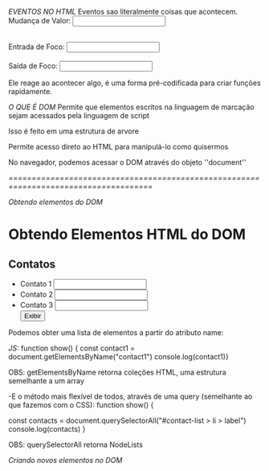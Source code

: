 *EVENTOS NO HTML*
Eventos sao literalmente coisas que acontecem. 
   <label for="onChange">Mudança de Valor:</label>
    <input type="text" id="onChange" onchange="console.log('value changed')">
  </div>
  <br>
  <div>
    <label for="onFocus">Entrada de Foco:</label>
    <input type="text" id="onFocus" onfocus="console.log('gained focus')">
  </div>
  <br>
  <div>
    <label for="onBlur">Saída de Foco:</label>
    <input type="text" id="onBlur" onblur="console.log('lost focus')">

Ele reage ao acontecer algo, é uma forma pré-codificada para criar funções rapidamente.

*O QUE É DOM*
Permite que elementos escritos na linguagem de marcação sejam acessados pela linguagem de script

Isso é feito em uma estrutura de arvore

Permite acesso direto ao HTML para manipulá-lo como quisermos

No navegador, podemos acessar o DOM através do objeto ''document''

*=====================================================================================*


*Obtendo elementos do DOM*

<body>
  <h1>Obtendo Elementos HTML do DOM</h1>

  <h2>Contatos</h2>
  
  <ul id="contact-list">
    <li>
      <label for="contact1">Contato 1</label>
      <input type="text" id="contact1" name="contact1" class="contact-input">
    </li>
    <li>
      <label for="contact2">Contato 2</label>
      <input type="text" id="contact2" name="contact2" class="contact-input">
    </li>
    <li>
      <label for="contact3">Contato 3</label>
      <input type="text" id="contact3" name="contact3" class="contact-input">
    </li>
    <button onclick="show()">
      Exibir
    </button>
  </ul>
</body>

Podemos obter uma lista de elementos a partir do atributo name:

*JS:* 
function show() {
  const contact1 = document.getElementsByName("contact1")
  console.log(contact1)}

OBS: getElementsByName retorna coleções HTML, uma estrutura semelhante a um array

-E o método mais flexível de todos, através de uma query (semelhante ao que fazemos com o CSS):
function show() {

  const contacts = document.querySelectorAll("#contact-list > li > label")
  console.log(contacts)
}

OBS: querySelectorAll retorna NodeLists

*Criando novos elementos no DOM*
